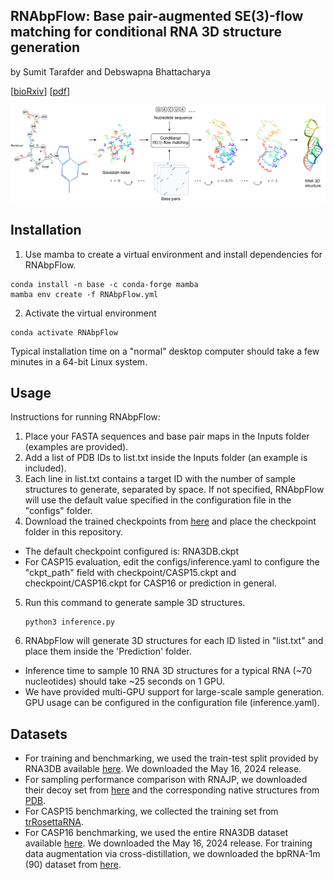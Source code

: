 ## RNAbpFlow: Base pair-augmented SE(3)-flow matching for conditional RNA 3D structure generation

by Sumit Tarafder and Debswapna Bhattacharya

[[bioRxiv](https://www.biorxiv.org/content/10.1101/2025.01.24.634669v1)] [[pdf](https://www.biorxiv.org/content/10.1101/2025.01.24.634669v1.full.pdf)]


![alt text](RNAbpFlow.png)

## Installation

1. Use mamba to create a virtual environment and install dependencies for RNAbpFlow.

```
conda install -n base -c conda-forge mamba
mamba env create -f RNAbpFlow.yml
```

2. Activate the virtual environment

```
conda activate RNAbpFlow
```

Typical installation time on a "normal" desktop computer should take a few minutes in a 64-bit Linux system.

## Usage

Instructions for running RNAbpFlow:

1. Place your FASTA sequences and base pair maps in the Inputs folder (examples are provided).
2. Add a list of PDB IDs to list.txt inside the Inputs folder (an example is included).
3. Each line in list.txt contains a target ID with the number of sample structures to generate, separated by space. If not specified, RNAbpFlow will use the default value specified in the configuration file in the "configs" folder.
4. Download the trained checkpoints from [here](https://doi.org/10.5281/zenodo.16415355) and place the checkpoint folder in this repository.
- The default checkpoint configured is: RNA3DB.ckpt
- For CASP15 evaluation, edit the configs/inference.yaml to configure the "ckpt_path" field with checkpoint/CASP15.ckpt and checkpoint/CASP16.ckpt for CASP16 or prediction in general.
5. Run this command to generate sample 3D structures.
   ```
   python3 inference.py
   ```

6. RNAbpFlow will generate 3D structures for each ID listed in "list.txt" and place them inside the 'Prediction' folder.
-   Inference time to sample 10 RNA 3D structures for a typical RNA (~70 nucleotides) should take ~25 seconds on 1 GPU.
-   We have provided multi-GPU support for large-scale sample generation. GPU usage can be configured in the configuration file (inference.yaml).

## Datasets

- For training and benchmarking, we used the train-test split provided by RNA3DB available [here](https://github.com/marcellszi/rna3db). We downloaded the May 16, 2024 release.
- For sampling performance comparison with RNAJP, we downloaded their decoy set from [here](https://rna.physics.missouri.edu/RNAJP/index.html) and the corresponding native structures from [PDB](https://www.rcsb.org/).
- For CASP15 benchmarking, we collected the training set from [trRosettaRNA](https://yanglab.qd.sdu.edu.cn/trRosettaRNA/benchmark/).
- For CASP16 benchmarking, we used the entire RNA3DB dataset available [here](https://github.com/marcellszi/rna3db). We downloaded the May 16, 2024 release. For training data augmentation via cross-distillation, we downloaded the bpRNA-1m (90) dataset from [here](https://bprna.cgrb.oregonstate.edu/download.php#bpRNA-1m(90)).
